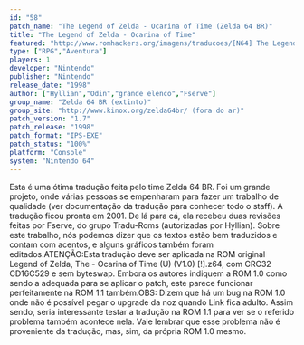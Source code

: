 ```yaml
---
id: "58"
patch_name: "The Legend of Zelda - Ocarina of Time (Zelda 64 BR)"
title: "The Legend of Zelda - Ocarina of Time"
featured: "http://www.romhackers.org/imagens/traducoes/[N64] The Legend of Zelda - Ocarina of Time - Zelda64 BR - 1.jpg"
type: ["RPG","Aventura"]
players: 1
developer: "Nintendo"
publisher: "Nintendo"
release_date: "1998"
author: ["Hyllian","Odin","grande elenco","Fserve"]
group_name: "Zelda 64 BR (extinto)"
group_site: "http://www.kinox.org/zelda64br/ (fora do ar)"
patch_version: "1.7"
patch_release: "1998"
patch_format: "IPS-EXE"
patch_status: "100%"
platform: "Console"
system: "Nintendo 64"
---
```


Esta é uma ótima tradução feita pelo time Zelda 64 BR. Foi um grande projeto, onde várias pessoas se empenharam para fazer um trabalho de qualidade (ver documentação da tradução para conhecer todo o staff). A tradução ficou pronta em 2001. De lá para cá, ela recebeu duas revisões feitas por Fserve, do grupo Tradu-Roms (autorizadas por Hyllian). Sobre este trabalho, nós podemos dizer que os textos estão bem traduzidos e contam com acentos, e alguns gráficos também foram editados.ATENÇÃO:Esta tradução deve ser aplicada na ROM original Legend of Zelda, The - Ocarina of Time (U) (V1.0) [!].z64, com CRC32 CD16C529 e sem byteswap. Embora os autores indiquem a ROM 1.0 como sendo a adequada para se aplicar o patch, este parece funcionar perfeitamente na ROM 1.1 também.OBS: Dizem que há um bug na ROM 1.0 onde não é possível pegar o upgrade da noz quando Link fica adulto. Assim sendo, seria interessante testar a tradução na ROM 1.1 para ver se o referido problema também acontece nela. Vale lembrar que esse problema não é proveniente da tradução, mas, sim, da própria ROM 1.0 mesmo.